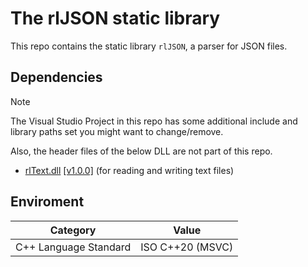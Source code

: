 # The rlJSON static library

This repo contains the static library `rlJSON`, a parser for JSON files.


## Dependencies

> [!NOTE]
> The Visual Studio Project in this repo has some additional include and library paths set you might
want to change/remove.
> 
> Also, the header files of the below DLL are not part of this repo.

* [rlText.dll](https://rle.sh/git/rlText) [\[v1.0.0\]](https://rle.sh/rlText/releases/tag/v1.0.0)
(for reading and writing text files)


## Enviroment

| Category              | Value                     |
|-----------------------|---------------------------|
| C++ Language Standard | ISO C++20 (MSVC)          |
